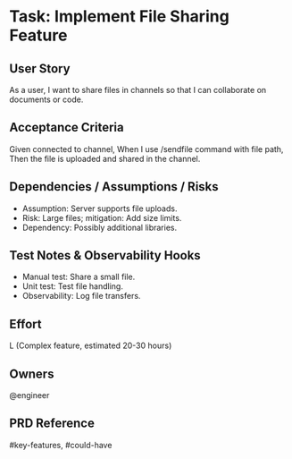 # Task: Implement File Sharing Feature

## User Story
As a user, I want to share files in channels so that I can collaborate on documents or code.

## Acceptance Criteria
Given connected to channel,
When I use /sendfile command with file path,
Then the file is uploaded and shared in the channel.

## Dependencies / Assumptions / Risks
- Assumption: Server supports file uploads.
- Risk: Large files; mitigation: Add size limits.
- Dependency: Possibly additional libraries.

## Test Notes & Observability Hooks
- Manual test: Share a small file.
- Unit test: Test file handling.
- Observability: Log file transfers.

## Effort
L (Complex feature, estimated 20-30 hours)

## Owners
@engineer

## PRD Reference
#key-features, #could-have